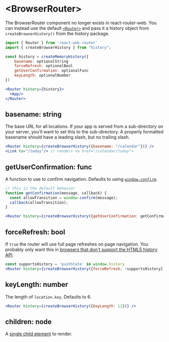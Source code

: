 # &lt;BrowserRouter>

The BrowserRouter component no longer exists in react-router-web. You can instead use the default [`<Router>`](./Router.md) and 
pass it a history object from ```createBrowserHistory()``` from the history package.


```jsx
import { Router } from 'react-web-router'
import { createBrowserHistory } from "history";

const history = createMemoryHistory({
	basename: optionalString
	forceRefresh: optionalBool
	getUserConfirmation: optionalFunc
	keyLength: optionalNumber
})

<Router history={history}>
  <App/>
</Router>
```

## basename: string

The base URL for all locations. If your app is served from a sub-directory on your server, you'll want to set this to the sub-directory. A properly formatted basename should have a leading slash, but no trailing slash.

```jsx
<Router history={createBrowserHistory({basename: "/calendar"})} />
<Link to="/today"/> // renders <a href="/calendar/today">
```

## getUserConfirmation: func

A function to use to confirm navigation. Defaults to using [`window.confirm`](https://developer.mozilla.org/en-US/docs/Web/API/Window/confirm).

```jsx
// this is the default behavior
function getConfirmation(message, callback) {
  const allowTransition = window.confirm(message);
  callback(allowTransition);
}

<Router history={createBrowserHistory({getUserConfirmation: getConfirmation})} />;
```

## forceRefresh: bool

If `true` the router will use full page refreshes on page navigation. You probably only want this in [browsers that don't support the HTML5 history API](http://caniuse.com/#feat=history).

```jsx
const supportsHistory = 'pushState' in window.history
<Router history={createBrowserHistory({forceRefresh: !supportsHistory})} />
```

## keyLength: number

The length of `location.key`. Defaults to 6.

```jsx
<Router history={createBrowserHistory({keyLength: 12})} />
```

## children: node

A [single child element](https://facebook.github.io/react/docs/react-api.html#react.children.only) to render.
